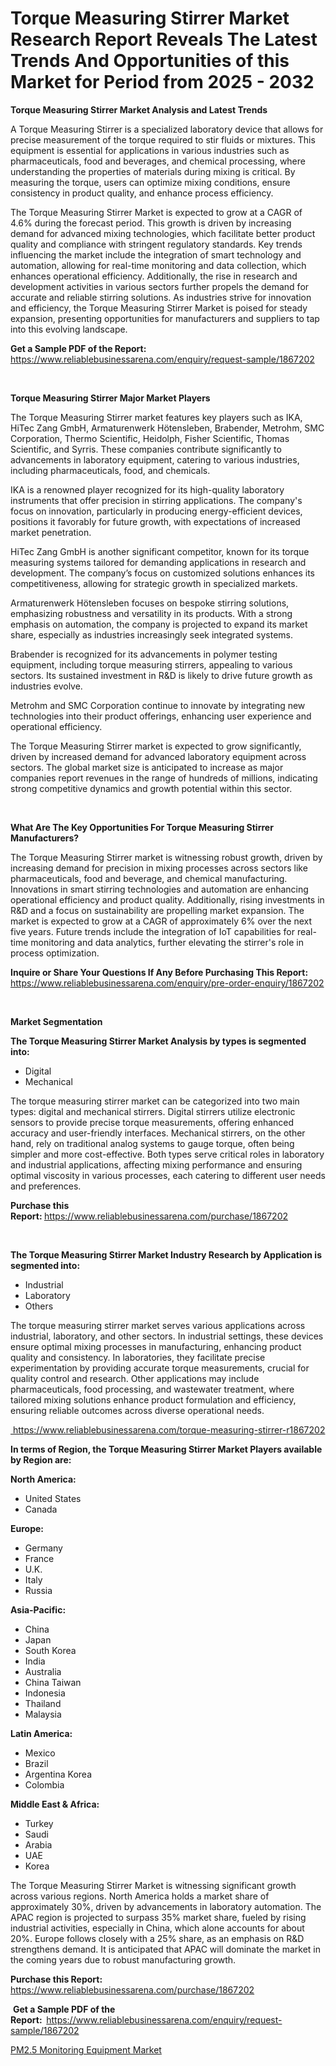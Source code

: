 <p><h1>Torque Measuring Stirrer Market Research Report Reveals The Latest Trends And Opportunities of this Market for Period from 2025 - 2032</h1></p><p><strong>Torque Measuring Stirrer Market Analysis and Latest Trends</strong></p>
<p><p>A Torque Measuring Stirrer is a specialized laboratory device that allows for precise measurement of the torque required to stir fluids or mixtures. This equipment is essential for applications in various industries such as pharmaceuticals, food and beverages, and chemical processing, where understanding the properties of materials during mixing is critical. By measuring the torque, users can optimize mixing conditions, ensure consistency in product quality, and enhance process efficiency.</p><p>The Torque Measuring Stirrer Market is expected to grow at a CAGR of 4.6% during the forecast period. This growth is driven by increasing demand for advanced mixing technologies, which facilitate better product quality and compliance with stringent regulatory standards. Key trends influencing the market include the integration of smart technology and automation, allowing for real-time monitoring and data collection, which enhances operational efficiency. Additionally, the rise in research and development activities in various sectors further propels the demand for accurate and reliable stirring solutions. As industries strive for innovation and efficiency, the Torque Measuring Stirrer Market is poised for steady expansion, presenting opportunities for manufacturers and suppliers to tap into this evolving landscape.</p></p>
<p><strong>Get a Sample PDF of the Report:&nbsp;</strong> <a href="https://www.reliablebusinessarena.com/enquiry/request-sample/1867202?utm_campaign=2632&utm_medium=2&utm_source=Github&utm_content=ia&utm_term=28022025&utm_id=torque-measuring-stirrer">https://www.reliablebusinessarena.com/enquiry/request-sample/1867202</a></p>
<p>&nbsp;</p>
<p><strong>Torque Measuring Stirrer Major Market Players</strong></p>
<p><p>The Torque Measuring Stirrer market features key players such as IKA, HiTec Zang GmbH, Armaturenwerk Hötensleben, Brabender, Metrohm, SMC Corporation, Thermo Scientific, Heidolph, Fisher Scientific, Thomas Scientific, and Syrris. These companies contribute significantly to advancements in laboratory equipment, catering to various industries, including pharmaceuticals, food, and chemicals.</p><p>IKA is a renowned player recognized for its high-quality laboratory instruments that offer precision in stirring applications. The company's focus on innovation, particularly in producing energy-efficient devices, positions it favorably for future growth, with expectations of increased market penetration.</p><p>HiTec Zang GmbH is another significant competitor, known for its torque measuring systems tailored for demanding applications in research and development. The company’s focus on customized solutions enhances its competitiveness, allowing for strategic growth in specialized markets.</p><p>Armaturenwerk Hötensleben focuses on bespoke stirring solutions, emphasizing robustness and versatility in its products. With a strong emphasis on automation, the company is projected to expand its market share, especially as industries increasingly seek integrated systems.</p><p>Brabender is recognized for its advancements in polymer testing equipment, including torque measuring stirrers, appealing to various sectors. Its sustained investment in R&D is likely to drive future growth as industries evolve.</p><p>Metrohm and SMC Corporation continue to innovate by integrating new technologies into their product offerings, enhancing user experience and operational efficiency.</p><p>The Torque Measuring Stirrer market is expected to grow significantly, driven by increased demand for advanced laboratory equipment across sectors. The global market size is anticipated to increase as major companies report revenues in the range of hundreds of millions, indicating strong competitive dynamics and growth potential within this sector.</p></p>
<p>&nbsp;</p>
<p><strong>What Are The Key Opportunities For Torque Measuring Stirrer Manufacturers?</strong></p>
<p><p>The Torque Measuring Stirrer market is witnessing robust growth, driven by increasing demand for precision in mixing processes across sectors like pharmaceuticals, food and beverage, and chemical manufacturing. Innovations in smart stirring technologies and automation are enhancing operational efficiency and product quality. Additionally, rising investments in R&D and a focus on sustainability are propelling market expansion. The market is expected to grow at a CAGR of approximately 6% over the next five years. Future trends include the integration of IoT capabilities for real-time monitoring and data analytics, further elevating the stirrer's role in process optimization.</p></p>
<p><strong>Inquire or Share Your Questions If Any Before Purchasing This Report:</strong> <a href="https://www.reliablebusinessarena.com/enquiry/pre-order-enquiry/1867202?utm_campaign=2632&utm_medium=2&utm_source=Github&utm_content=ia&utm_term=28022025&utm_id=torque-measuring-stirrer">https://www.reliablebusinessarena.com/enquiry/pre-order-enquiry/1867202</a></p>
<p>&nbsp;</p>
<p><strong>Market Segmentation</strong></p>
<p><strong>The Torque Measuring Stirrer Market Analysis by types is segmented into:</strong></p>
<p><ul><li>Digital</li><li>Mechanical</li></ul></p>
<p><p>The torque measuring stirrer market can be categorized into two main types: digital and mechanical stirrers. Digital stirrers utilize electronic sensors to provide precise torque measurements, offering enhanced accuracy and user-friendly interfaces. Mechanical stirrers, on the other hand, rely on traditional analog systems to gauge torque, often being simpler and more cost-effective. Both types serve critical roles in laboratory and industrial applications, affecting mixing performance and ensuring optimal viscosity in various processes, each catering to different user needs and preferences.</p></p>
<p><strong>Purchase this Report:&nbsp;</strong><a href="https://www.reliablebusinessarena.com/purchase/1867202?utm_campaign=2632&utm_medium=2&utm_source=Github&utm_content=ia&utm_term=28022025&utm_id=torque-measuring-stirrer">https://www.reliablebusinessarena.com/purchase/1867202</a></p>
<p>&nbsp;</p>
<p><strong>The Torque Measuring Stirrer Market Industry Research by Application is segmented into:</strong></p>
<p><ul><li>Industrial</li><li>Laboratory</li><li>Others</li></ul></p>
<p><p>The torque measuring stirrer market serves various applications across industrial, laboratory, and other sectors. In industrial settings, these devices ensure optimal mixing processes in manufacturing, enhancing product quality and consistency. In laboratories, they facilitate precise experimentation by providing accurate torque measurements, crucial for quality control and research. Other applications may include pharmaceuticals, food processing, and wastewater treatment, where tailored mixing solutions enhance product formulation and efficiency, ensuring reliable outcomes across diverse operational needs.</p></p>
<p><a href="https://www.reliablebusinessarena.com/torque-measuring-stirrer-r1867202?utm_campaign=2632&utm_medium=2&utm_source=Github&utm_content=ia&utm_term=28022025&utm_id=torque-measuring-stirrer">&nbsp;https://www.reliablebusinessarena.com/torque-measuring-stirrer-r1867202</a></p>
<p><strong>In terms of Region, the Torque Measuring Stirrer Market Players available by Region are:</strong></p>
<p>
    <p> <strong> North America: </strong>
        <ul>
            <li>United States</li>
            <li>Canada</li>
        </ul>
        </p> 
    <p> <strong> Europe: </strong>
        <ul>
            <li>Germany</li>
            <li>France</li>
            <li>U.K.</li>
            <li>Italy</li>
            <li>Russia</li>
        </ul>
        </p> 
    <p> <strong> Asia-Pacific: </strong>
        <ul>
            <li>China</li>
            <li>Japan</li>
            <li>South Korea</li>
            <li>India</li>
            <li>Australia</li>
            <li>China Taiwan</li>
            <li>Indonesia</li>
            <li>Thailand</li>
            <li>Malaysia</li>
        </ul>
        </p> 
    <p> <strong> Latin America: </strong>
        <ul>
            <li>Mexico</li>
            <li>Brazil</li>
            <li>Argentina Korea</li>
            <li>Colombia</li>
        </ul>
        </p> 
    <p> <strong> Middle East & Africa: </strong>
        <ul>
            <li>Turkey</li>
            <li>Saudi</li>
            <li>Arabia</li>
            <li>UAE</li>
            <li>Korea</li>
        </ul>
    </p>
    </p>
<p><p>The Torque Measuring Stirrer Market is witnessing significant growth across various regions. North America holds a market share of approximately 30%, driven by advancements in laboratory automation. The APAC region is projected to surpass 35% market share, fueled by rising industrial activities, especially in China, which alone accounts for about 20%. Europe follows closely with a 25% share, as an emphasis on R&D strengthens demand. It is anticipated that APAC will dominate the market in the coming years due to robust manufacturing growth.</p></p>
<p><strong>Purchase this Report: </strong><a href="https://www.reliablebusinessarena.com/purchase/1867202?utm_campaign=2632&utm_medium=2&utm_source=Github&utm_content=ia&utm_term=28022025&utm_id=torque-measuring-stirrer">https://www.reliablebusinessarena.com/purchase/1867202</a></p>
<p>&nbsp;<strong>Get a Sample PDF of the Report:&nbsp;&nbsp;</strong><a href="https://www.reliablebusinessarena.com/enquiry/request-sample/1867202?utm_campaign=2632&utm_medium=2&utm_source=Github&utm_content=ia&utm_term=28022025&utm_id=torque-measuring-stirrer">https://www.reliablebusinessarena.com/enquiry/request-sample/1867202</a></p>
<p><strong></strong></p>
<p><p><a href="https://github.com/ziogaskangui96/Market-Research-Report-List-1/blob/main/pm25-monitoring-equipment-market.md?utm_campaign=2632&utm_medium=2&utm_source=Github&utm_content=ia&utm_term=28022025&utm_id=torque-measuring-stirrer">PM2.5 Monitoring Equipment Market</a></p></p>